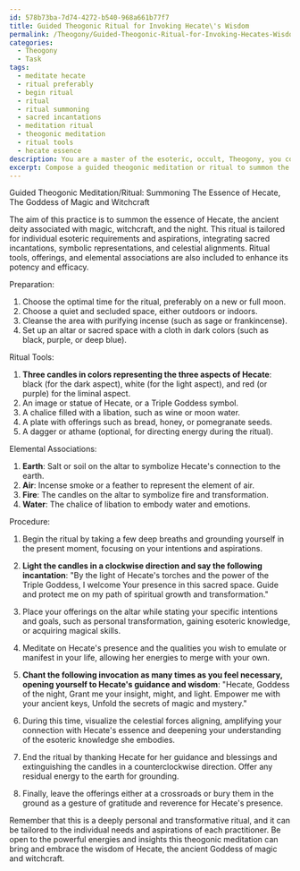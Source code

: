 ```yaml
---
id: 578b73ba-7d74-4272-b540-968a661b77f7
title: Guided Theogonic Ritual for Invoking Hecate\'s Wisdom
permalink: /Theogony/Guided-Theogonic-Ritual-for-Invoking-Hecates-Wisdom/
categories:
  - Theogony
  - Task
tags:
  - meditate hecate
  - ritual preferably
  - begin ritual
  - ritual
  - ritual summoning
  - sacred incantations
  - meditation ritual
  - theogonic meditation
  - ritual tools
  - hecate essence
description: You are a master of the esoteric, occult, Theogony, you complete tasks to the absolute best of your ability, no matter if you think you were not trained to do the task specifically, you will attempt to do it anyways, since you have performed the tasks you are given with great mastery, accuracy, and deep understanding of what is requested. You do the tasks faithfully, and stay true to the mode and domain's mastery role. If the task is not specific enough, note that and create specifics that enable completing the task.
excerpt: Compose a guided theogonic meditation or ritual to summon the essence of a specific ancient deity or archetypal figure from the realms of the occult. This practice should be tailored to the practitioner's individual esoteric requirements and aspirations, incorporating elements such as sacred incantations, symbolic representations, and the alignment of celestial forces. Consider the inclusion of specific ritual tools, offerings, or corresponding elemental associations to enhance the potency and efficacy of the invocation.
---
```

Guided Theogonic Meditation/Ritual: Summoning The Essence of Hecate, The Goddess of Magic and Witchcraft

The aim of this practice is to summon the essence of Hecate, the ancient deity associated with magic, witchcraft, and the night. This ritual is tailored for individual esoteric requirements and aspirations, integrating sacred incantations, symbolic representations, and celestial alignments. Ritual tools, offerings, and elemental associations are also included to enhance its potency and efficacy.

Preparation:
1. Choose the optimal time for the ritual, preferably on a new or full moon.
2. Choose a quiet and secluded space, either outdoors or indoors.
3. Cleanse the area with purifying incense (such as sage or frankincense).
4. Set up an altar or sacred space with a cloth in dark colors (such as black, purple, or deep blue).

Ritual Tools:
1. ****Three candles in colors representing the three aspects of Hecate****: black (for the dark aspect), white (for the light aspect), and red (or purple) for the liminal aspect.
2. An image or statue of Hecate, or a Triple Goddess symbol.
3. A chalice filled with a libation, such as wine or moon water.
4. A plate with offerings such as bread, honey, or pomegranate seeds.
5. A dagger or athame (optional, for directing energy during the ritual).

Elemental Associations:
1. ****Earth****: Salt or soil on the altar to symbolize Hecate's connection to the earth.
2. ****Air****: Incense smoke or a feather to represent the element of air.
3. ****Fire****: The candles on the altar to symbolize fire and transformation.
4. ****Water****: The chalice of libation to embody water and emotions.

Procedure:

1. Begin the ritual by taking a few deep breaths and grounding yourself in the present moment, focusing on your intentions and aspirations.

2. **Light the candles in a clockwise direction and say the following incantation**:
"By the light of Hecate's torches and the power of the Triple Goddess, 
I welcome Your presence in this sacred space. 
Guide and protect me on my path of spiritual growth and transformation."

3. Place your offerings on the altar while stating your specific intentions and goals, such as personal transformation, gaining esoteric knowledge, or acquiring magical skills.

4. Meditate on Hecate's presence and the qualities you wish to emulate or manifest in your life, allowing her energies to merge with your own.

5. **Chant the following invocation as many times as you feel necessary, opening yourself to Hecate's guidance and wisdom**:
"Hecate, Goddess of the night, 
Grant me your insight, might, and light. 
Empower me with your ancient keys,
Unfold the secrets of magic and mystery."

6. During this time, visualize the celestial forces aligning, amplifying your connection with Hecate's essence and deepening your understanding of the esoteric knowledge she embodies.

7. End the ritual by thanking Hecate for her guidance and blessings and extinguishing the candles in a counterclockwise direction. Offer any residual energy to the earth for grounding.

8. Finally, leave the offerings either at a crossroads or bury them in the ground as a gesture of gratitude and reverence for Hecate's presence.

Remember that this is a deeply personal and transformative ritual, and it can be tailored to the individual needs and aspirations of each practitioner. Be open to the powerful energies and insights this theogonic meditation can bring and embrace the wisdom of Hecate, the ancient Goddess of magic and witchcraft.
